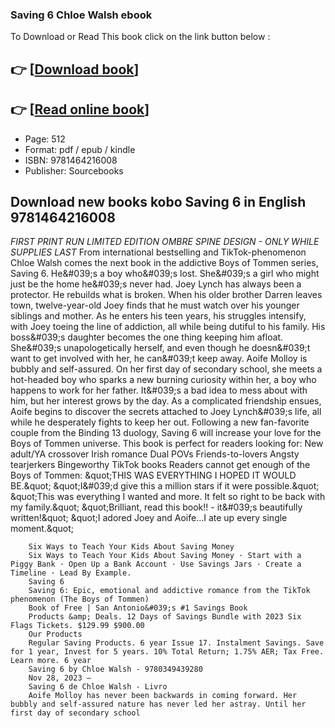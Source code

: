 ### Saving 6 Chloe Walsh ebook

To Download or Read This book click on the link button below :

## 👉  [**[Download book](http://get-pdfs.com/download.php?group=book&from=github.com&id=694195&lnk=1081 "Download book")**]

## 👉  [**[Read online book](http://get-pdfs.com/download.php?group=book&from=github.com&id=694195&lnk=1081 "Read online book")**]


* Page: 512
* Format: pdf / epub / kindle
* ISBN: 9781464216008
* Publisher: Sourcebooks



## Download new books kobo Saving 6 in English 9781464216008



*FIRST PRINT RUN LIMITED EDITION OMBRE SPINE DESIGN - ONLY WHILE SUPPLIES LAST* From international bestselling and TikTok-phenomenon Chloe Walsh comes the next book in the addictive Boys of Tommen series, Saving 6. He&amp;#039;s a boy who&amp;#039;s lost. She&amp;#039;s a girl who might just be the home he&amp;#039;s never had. Joey Lynch has always been a protector. He rebuilds what is broken. When his older brother Darren leaves town, twelve-year-old Joey finds that he must watch over his younger siblings and mother. As he enters his teen years, his struggles intensify, with Joey toeing the line of addiction, all while being dutiful to his family. His boss&amp;#039;s daughter becomes the one thing keeping him afloat. She&amp;#039;s unapologetically herself, and even though he doesn&amp;#039;t want to get involved with her, he can&amp;#039;t keep away. Aoife Molloy is bubbly and self-assured. On her first day of secondary school, she meets a hot-headed boy who sparks a new burning curiosity within her, a boy who happens to work for her father. It&amp;#039;s a bad idea to mess about with him, but her interest grows by the day. As a complicated friendship ensues, Aoife begins to discover the secrets attached to Joey Lynch&amp;#039;s life, all while he desperately fights to keep her out. Following a new fan-favorite couple from the Binding 13 duology, Saving 6 will increase your love for the Boys of Tommen universe. This book is perfect for readers looking for: New adult/YA crossover Irish romance Dual POVs Friends-to-lovers Angsty tearjerkers Bingeworthy TikTok books Readers cannot get enough of the Boys of Tommen: &amp;quot;THIS WAS EVERYTHING I HOPED IT WOULD BE.&amp;quot; &amp;quot;I&amp;#039;d give this a million stars if it were possible.&amp;quot; &amp;quot;This was everything I wanted and more. It felt so right to be back with my family.&amp;quot; &amp;quot;Brilliant, read this book!! - it&amp;#039;s beautifully written!&amp;quot; &amp;quot;I adored Joey and Aoife…I ate up every single moment.&amp;quot;


        Six Ways to Teach Your Kids About Saving Money
        Six Ways to Teach Your Kids About Saving Money · Start with a Piggy Bank · Open Up a Bank Account · Use Savings Jars · Create a Timeline · Lead By Example.
        Saving 6
        Saving 6: Epic, emotional and addictive romance from the TikTok phenomenon (The Boys of Tommen)
        Book of Free | San Antonio&#039;s #1 Savings Book
        Products &amp; Deals. 12 Days of Savings Bundle with 2023 Six Flags Tickets. $129.99 $900.00 
        Our Products
        Regular Saving Products. 6 year Issue 17. Instalment Savings. Save for 1 year, Invest for 5 years. 10% Total Return; 1.75% AER; Tax Free. Learn more. 6 year 
        Saving 6 by Chloe Walsh - 9780349439280
        Nov 28, 2023 —
        Saving 6 de Chloe Walsh - Livro
        Aoife Molloy has never been backwards in coming forward. Her bubbly and self-assured nature has never led her astray. Until her first day of secondary school 
    





